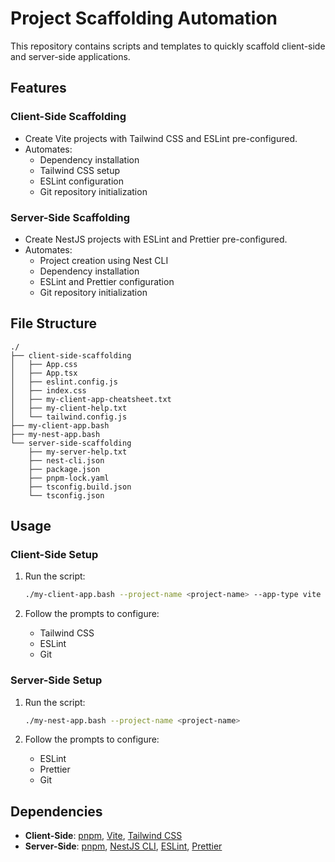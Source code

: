# Project Scaffolding Automation

This repository contains scripts and templates to quickly scaffold client-side and server-side applications.

## Features

### Client-Side Scaffolding

- Create Vite projects with Tailwind CSS and ESLint pre-configured.
- Automates:
  - Dependency installation
  - Tailwind CSS setup
  - ESLint configuration
  - Git repository initialization

### Server-Side Scaffolding

- Create NestJS projects with ESLint and Prettier pre-configured.
- Automates:
  - Project creation using Nest CLI
  - Dependency installation
  - ESLint and Prettier configuration
  - Git repository initialization

## File Structure

```plaintext
./
├── client-side-scaffolding
│   ├── App.css
│   ├── App.tsx
│   ├── eslint.config.js
│   ├── index.css
│   ├── my-client-app-cheatsheet.txt
│   ├── my-client-help.txt
│   └── tailwind.config.js
├── my-client-app.bash
├── my-nest-app.bash
└── server-side-scaffolding
    ├── my-server-help.txt
    ├── nest-cli.json
    ├── package.json
    ├── pnpm-lock.yaml
    ├── tsconfig.build.json
    └── tsconfig.json
```

## Usage

### Client-Side Setup

1. Run the script:

   ```bash
   ./my-client-app.bash --project-name <project-name> --app-type vite
   ```

2. Follow the prompts to configure:

   - Tailwind CSS
   - ESLint
   - Git

### Server-Side Setup

1. Run the script:

   ```bash
   ./my-nest-app.bash --project-name <project-name>
   ```

2. Follow the prompts to configure:

   - ESLint
   - Prettier
   - Git

## Dependencies

- **Client-Side**: [pnpm](https://pnpm.io), [Vite](https://vitejs.dev), [Tailwind CSS](https://tailwindcss.com)
- **Server-Side**: [pnpm](https://pnpm.io), [NestJS CLI](https://nestjs.com/), [ESLint](https://eslint.org), [Prettier](https://prettier.io)
